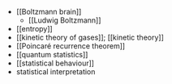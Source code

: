 - [[Boltzmann brain]]
    - [[Ludwig Boltzmann]]
- [[entropy]]
- [[kinetic theory of gases]]; [[kinetic theory]]
- [[Poincaré recurrence theorem]]
- [[quantum statistics]]
- [[statistical behaviour]]
- statistical interpretation

